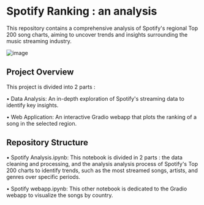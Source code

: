 # Spotify Ranking : an analysis

This repository contains a comprehensive analysis of Spotify's regional Top 200 song charts, aiming to uncover trends and insights surrounding the music streaming industry.

![image](https://github.com/user-attachments/assets/eda1d039-0e91-48a5-8089-7eda3bf2ccdd)

## Project Overview
This project is divided into 2 parts :

• Data Analysis: An in-depth exploration of Spotify's streaming data to identify key insights.

• Web Application: An interactive Gradio webapp that plots the ranking of a song in the selected region.

## Repository Structure

• Spotify Analysis.ipynb: This notebook is divided in 2 parts : the data cleaning and processing, and the analysis analysis process of Spotify's Top 200 charts
to identify trends, such as the most streamed songs, artists, and genres over specific periods.

• Spotify webapp.ipynb: This other notebook is dedicated to the Gradio webapp to visualize the songs by country.
